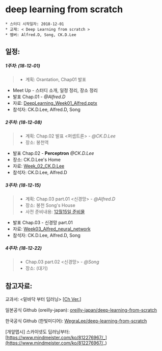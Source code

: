 # deep learning from scratch
	* 스터디 시작일자: 2018-12-01
	* 교재: < Deep Learning from scratch >
	* 멤버: Alfred.D, Song, CK.D.Lee 
	
## 일정:

##### 1주차:  (18-12-01)
> - 계획: Orantation, Chap01 발표

- Meet Up - 스터디 소개, 일정 정리, 장소 정리
- 발표 Chap.01  - *@Alfred.D*
- 자료: [DeepLearning_Week01_Alfred.pptx](/presentation/DeepLearning_Week01_Alfred.pptx)
- 참석자: CK.D.Lee, Alfred.D, Song

##### 2주차: (18-12-08)
> - 계획: Chap.02 발표 <퍼셉트론> - *@CK.D.Lee*
> - 장소: 봉천역 

- 발표 Chap.02 - **Perceptron** *@CK.D.Lee*
- 장소: CK.D.Lee's Home
- 자료: [Week_02_CK.D.Lee](/presentation/Week_02_CK.D.Lee_Perceptron%20Algorithm.pdf)
- 참석자: CK.D.Lee, Alfred.D

##### 3주차: (18-12-15)
> - 계획: Chap.03 part.01 <신경망> - *@Alfred.D*
> - 장소: 봉천 Song's House
> - 사전 준비내용: [12월15일 준비물](/boards/12-15_homework.md)

- 발표 Chap.03 - 신경망 part.01
- 자료: [Week03_Alfred_neural_network](/presentations/Week03_Alfred_neural_network.pptx)
- 참석자: CK.D.Lee, Alfred.D, Song

##### 4주차: (18-12-22)
> - Chap.03 part.02 <신경망> - *@Song*
> - 장소: (대기)


## 참고자료:

교과서: <밑바닥 부터 딥러닝> [[Ch Ver.](/files/book_from_scratch_.pdf)]

일본공식 Github (oreilly-japan): [oreilly-japan/deep-learning-from-scratch](https://github.com/oreilly-japan/deep-learning-from-scratch)

한국공식 Github (한빛미디어): [WegraLee/deep-learning-from-scratch](https://github.com/WegraLee/deep-learning-from-scratch)

[개앞맵시] 스카이넷도 딥러닝부터: [https://www.mindmeister.com/ko/812276967/_](https://www.mindmeister.com/ko/812276967/_)

